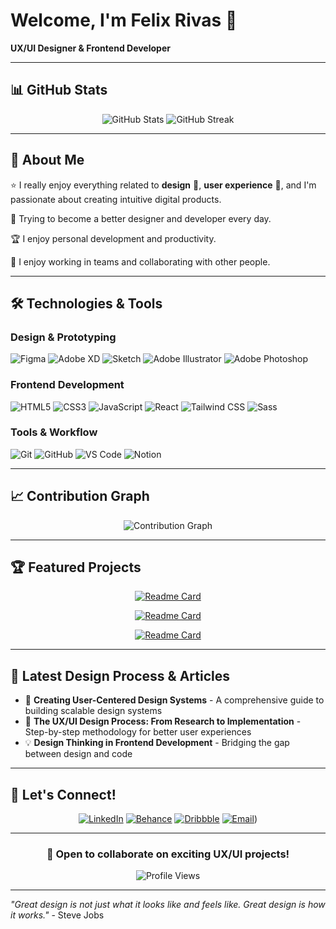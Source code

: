 # Welcome, I'm Felix Rivas 👋

**UX/UI Designer & Frontend Developer**

---

## 📊 GitHub Stats

<div align="center">
  <img src="https://github-readme-stats.vercel.app/api?username=felixrivasuxdesigner&show_icons=true&theme=dark&hide_border=true&bg_color=0d1117&title_color=f39c12&text_color=ffffff&icon_color=f39c12" alt="GitHub Stats" />
  
  <img src="https://github-readme-streak-stats.herokuapp.com/?user=felixrivasuxdesigner&theme=dark&hide_border=true&background=0d1117&stroke=f39c12&ring=f39c12&fire=f39c12&currStreakNum=ffffff&sideNums=ffffff&currStreakLabel=f39c12&sideLabels=ffffff" alt="GitHub Streak" />
</div>

---

## 🚀 About Me

⭐ I really enjoy everything related to **design** 🎨, **user experience** 👤, and I'm passionate about creating intuitive digital products.

🌱 Trying to become a better designer and developer every day.

🏆 I enjoy personal development and productivity.

👥 I enjoy working in teams and collaborating with other people.

---

## 🛠️ Technologies & Tools

### Design & Prototyping
![Figma](https://img.shields.io/badge/Figma-F24E1E?style=for-the-badge&logo=figma&logoColor=white)
![Adobe XD](https://img.shields.io/badge/Adobe%20XD-470137?style=for-the-badge&logo=Adobe%20XD&logoColor=#FF61F6)
![Sketch](https://img.shields.io/badge/Sketch-FFB387?style=for-the-badge&logo=sketch&logoColor=black)
![Adobe Illustrator](https://img.shields.io/badge/Adobe%20Illustrator-FF9A00?style=for-the-badge&logo=adobe%20illustrator&logoColor=white)
![Adobe Photoshop](https://img.shields.io/badge/Adobe%20Photoshop-31A8FF?style=for-the-badge&logo=Adobe%20Photoshop&logoColor=black)

### Frontend Development
![HTML5](https://img.shields.io/badge/HTML5-E34F26?style=for-the-badge&logo=html5&logoColor=white)
![CSS3](https://img.shields.io/badge/CSS3-1572B6?style=for-the-badge&logo=css3&logoColor=white)
![JavaScript](https://img.shields.io/badge/JavaScript-F7DF1E?style=for-the-badge&logo=javascript&logoColor=black)
![React](https://img.shields.io/badge/React-20232A?style=for-the-badge&logo=react&logoColor=61DAFB)
![Tailwind CSS](https://img.shields.io/badge/Tailwind_CSS-38B2AC?style=for-the-badge&logo=tailwind-css&logoColor=white)
![Sass](https://img.shields.io/badge/Sass-CC6699?style=for-the-badge&logo=sass&logoColor=white)

### Tools & Workflow
![Git](https://img.shields.io/badge/Git-F05032?style=for-the-badge&logo=git&logoColor=white)
![GitHub](https://img.shields.io/badge/GitHub-100000?style=for-the-badge&logo=github&logoColor=white)
![VS Code](https://img.shields.io/badge/Visual_Studio_Code-0078D4?style=for-the-badge&logo=visual%20studio%20code&logoColor=white)
![Notion](https://img.shields.io/badge/Notion-000000?style=for-the-badge&logo=notion&logoColor=white)

---

## 📈 Contribution Graph

<div align="center">
  <img src="https://github-readme-activity-graph.vercel.app/graph?username=felixrivasuxdesigner&theme=react-dark&hide_border=true&bg_color=0d1117&color=f39c12&line=f39c12&point=ffffff" alt="Contribution Graph" />
</div>

---

## 🏆 Featured Projects

<div align="center">
  
[![Readme Card](https://github-readme-stats.vercel.app/api/pin/?username=felixrivasuxdesigner&repo=your-project-1&theme=dark&hide_border=true&bg_color=0d1117&title_color=f39c12&text_color=ffffff&icon_color=f39c12)](https://github.com/felixrivasuxdesigner/journeylaw-front)

[![Readme Card](https://github-readme-stats.vercel.app/api/pin/?username=felixrivasuxdesigner&repo=your-project-2&theme=dark&hide_border=true&bg_color=0d1117&title_color=f39c12&text_color=ffffff&icon_color=f39c12)](https://github.com/felixrivasuxdesigner/pro-invoice)

[![Readme Card](https://github-readme-stats.vercel.app/api/pin/?username=felixrivasuxdesigner&repo=your-project-2&theme=dark&hide_border=true&bg_color=0d1117&title_color=f39c12&text_color=ffffff&icon_color=f39c12)](https://github.com/felixrivasuxdesigner/jarvis-mac)

</div>

---

## 📝 Latest Design Process & Articles

<!-- BLOG-POST-LIST:START -->
- 🎨 **Creating User-Centered Design Systems** - A comprehensive guide to building scalable design systems
- 🚀 **The UX/UI Design Process: From Research to Implementation** - Step-by-step methodology for better user experiences
- 💡 **Design Thinking in Frontend Development** - Bridging the gap between design and code
<!-- BLOG-POST-LIST:END -->

---

## 🤝 Let's Connect!

<div align="center">
  
[![LinkedIn](https://img.shields.io/badge/LinkedIn-0077B5?style=for-the-badge&logo=linkedin&logoColor=white)]([https://linkedin.com/in/felixrivas](https://www.linkedin.com/in/felixrivasproductdesigner/))
[![Behance](https://img.shields.io/badge/Behance-1769FF?style=for-the-badge&logo=behance&logoColor=white)]([https://behance.net/felixrivas](https://www.behance.net/felixrivasuxdesigner))
[![Dribbble](https://img.shields.io/badge/Dribbble-EA4C89?style=for-the-badge&logo=dribbble&logoColor=white)]([https://dribbble.com/felixrivas](https://dribbble.com/rivasdesign))
[![Email](https://img.shields.io/badge/Email-D14836?style=for-the-badge&logo=gmail&logoColor=white)](mailto:rivafelix@gmail.com))

</div>

---

<div align="center">
  
### 💼 Open to collaborate on exciting UX/UI projects!

![Profile Views](https://komarev.com/ghpvc/?username=felixrivasuxdesigner&color=f39c12&style=for-the-badge)

</div>

---

*"Great design is not just what it looks like and feels like. Great design is how it works."* - Steve Jobs
